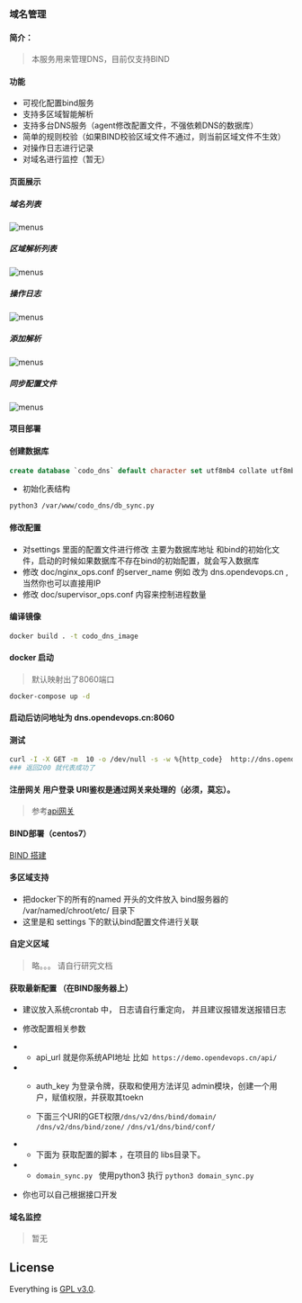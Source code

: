 ### 域名管理

#### 简介：
> 本服务用来管理DNS，目前仅支持BIND

#### 功能

- 可视化配置bind服务
- 支持多区域智能解析
- 支持多台DNS服务（agent修改配置文件，不强依赖DNS的数据库）
- 简单的规则校验（如果BIND校验区域文件不通过，则当前区域文件不生效）
- 对操作日志进行记录
- 对域名进行监控（暂无）

#### 页面展示
##### 域名列表
![menus](./doc/images/get_domain_name_list.png)
##### 区域解析列表
![menus](./doc/images/get_domain_zone_list.png)
##### 操作日志
![menus](./doc/images/get_domain_log_list.png)
##### 添加解析
![menus](./doc/images/add_domain_zone.png)
##### 同步配置文件

![menus](./doc/images/python3_domain_sync.png)

#### 项目部署

#### 创建数据库
```sql
create database `codo_dns` default character set utf8mb4 collate utf8mb4_unicode_ci;
```
- 初始化表结构
```bash
python3 /var/www/codo_dns/db_sync.py
```
#### 修改配置
- 对settings 里面的配置文件进行修改 主要为数据库地址 和bind的初始化文件，启动的时候如果数据库不存在bind的初始配置，就会写入数据库
- 修改 doc/nginx_ops.conf 的server_name  例如 改为 dns.opendevops.cn ,当然你也可以直接用IP
- 修改 doc/supervisor_ops.conf 内容来控制进程数量

#### 编译镜像
```bash
docker build . -t codo_dns_image
```
#### docker 启动
> 默认映射出了8060端口
```bash
docker-compose up -d
```
#### 启动后访问地址为 dns.opendevops.cn:8060
#### 测试
```bash
curl -I -X GET -m  10 -o /dev/null -s -w %{http_code}  http://dns.opendevops.cn:8060/are_you_ok/
### 返回200 就代表成功了
```
#### 注册网关 用户登录 URI鉴权是通过网关来处理的（必须，莫忘）。

> 参考[api网关](https://github.com/ss1917/api-gateway/blob/master/README.md)

#### BIND部署（centos7）
[BIND 搭建](./doc/bind.md)

#### 多区域支持
- 把docker下的所有的named 开头的文件放入 bind服务器的 /var/named/chroot/etc/ 目录下
- 这里是和 settings 下的默认bind配置文件进行关联

#### 自定义区域
> 略。。。 请自行研究文档

#### 获取最新配置 （在BIND服务器上）
- 建议放入系统crontab 中，  日志请自行重定向， 并且建议报错发送报错日志 

- 修改配置相关参数

- - api_url 就是你系统API地址 比如` https://demo.opendevops.cn/api/`

- - auth_key 为登录令牌，获取和使用方法详见 admin模块，创建一个用户，赋值权限，并获取其toekn

  - 下面三个URI的GET权限`/dns/v2/dns/bind/domain/` `/dns/v2/dns/bind/zone/` `/dns/v1/dns/bind/conf/`  

- - 下面为 获取配置的脚本 ，在项目的 libs目录下。

- - ```domain_sync.py ```  使用python3 执行 `python3 domain_sync.py `
- 你也可以自己根据接口开发

#### 域名监控 
> 暂无

## License

Everything is [GPL v3.0](https://www.gnu.org/licenses/gpl-3.0.html).
